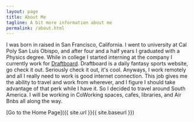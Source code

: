```yaml
---
layout: page
title: About Me
tagline: A bit more information about me
permalink: /about.html
---
```


I was born in raised in San Francisco, California. I went to university at Cal Poly San Luis Obispo, and after four and a half years I graduated with a Physics degree. While in college I started interning at the company I currently work for [Draftboard](https://draftboard.com/). Draftboard is a daily fantasy sports website, go check it out. Seriously check it out, it's cool. Anyways, I work remotely and all I really need to work is good internet connection. This job gives me the ability to travel and work from wherever, and I figure I should take advantage of that perk while I have it. So I decided to travel around South America. I will be working in CoWorking spaces, cafes, libraries, and Air Bnbs all along the way. 

[Go to the Home Page]({{ site.url }}{{ site.baseurl }})
